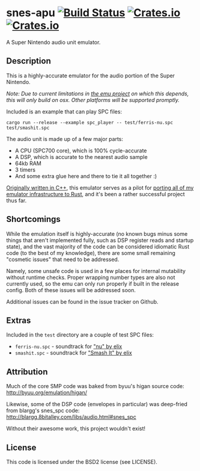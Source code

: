 # snes-apu [![Build Status](https://travis-ci.org/emu-rs/snes-apu.svg)](https://travis-ci.org/emu-rs/snes-apu) [![Crates.io](https://img.shields.io/crates/v/snes-apu.svg)](https://crates.io/crates/snes-apu) [![Crates.io](https://img.shields.io/crates/l/emu.svg)](https://github.com/emu-rs/snes-apu/blob/master/LICENSE)
A Super Nintendo audio unit emulator.

## Description
This is a highly-accurate emulator for the audio portion of the Super Nintendo.

_Note: Due to current limitations in [the emu project](https://github.com/emu-rs/emu) on which this depends, this
will only build on osx. Other platforms will be supported promptly._

Included is an example that can play SPC files:

`cargo run --release --example spc_player -- test/ferris-nu.spc test/smashit.spc`

The audio unit is made up of a few major parts:
- A CPU (SPC700 core), which is 100% cycle-accurate
- A DSP, which is accurate to the nearest audio sample
- 64kb RAM
- 3 timers
- And some extra glue here and there to tie it all together :)

[Originally written in C++](https://github.com/yupferris/SamuraiPizzaCats), this emulator serves as a pilot for [porting all of my
emulator infrastructure to Rust](https://github.com/emu-rs/emu), and it's been a rather successful project thus far.

## Shortcomings
While the emulation itself is highly-accurate (no known bugs minus some things that aren't implemented fully, such as DSP register reads
and startup state), and the vast majority of the code can be considered idiomatic Rust code (to the best of my knowledge), there are some
small remaining "cosmetic issues" that need to be addressed.

Namely, some unsafe code is used in a few places for internal mutability without runtime checks. Proper wrapping number types are also not
currently used, so the emu can only run properly if built in the release config. Both of these issues will be addressed soon.

Additional issues can be found in the issue tracker on Github.

## Extras
Included in the `test` directory are a couple of test SPC files:
- `ferris-nu.spc` - soundtrack for ["nu" by elix](https://www.youtube.com/watch?v=wi-NxM1EaXM)
- `smashit.spc` - soundtrack for ["Smash It" by elix](https://www.youtube.com/watch?v=di_MnKNDfm0)

## Attribution
Much of the core SMP code was baked from byuu's higan source code: http://byuu.org/emulation/higan/

Likewise, some of the DSP code (envelopes in particular) was deep-fried from blargg's snes_spc code: http://blargg.8bitalley.com/libs/audio.html#snes_spc

Without their awesome work, this project wouldn't exist!

## License
This code is licensed under the BSD2 license (see LICENSE).
